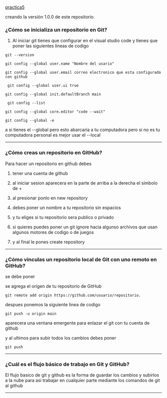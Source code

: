 [practica5](./practica5.md)

 creando la versión 1.0.0 de este repositorio.

### ¿Cómo se inicializa un repositorio en Git? 

1. Al iniciar git tienes que configurar en el visual studio code y tienes que poner las siguientes lineas de codigo

``` 
git --version 
```
``` 
git config --global user.name "Nombre del usario" 
```
 ``` 
 git config --global user.email correo electronico que esta configurado con github 
 ```
 ```
  git config --global user.ui true
  ```
 ``` 
 git config --global init.defaultBranch main 
 ```
 ```
  git config --list 
  ```
 ``` 
 git config --global core.editor "code --wait" 
 ```
``` 
git config --global -e 
```

a si tienes el --global pero esto abarcaria a tu computadora pero si no es tu computadora personal es mejor usar el --local

---
### ¿Cómo creas un repositorio en GitHub?
Para hacer un repositorio en github debes

 1. tener una cuenta de github
1. al iniciar sesion aparecera en la parte de arriba a la derecha el simbolo de +
 

 1. al presionar ponlo en new repository 

 1. debes poner un nombre a tu repositorio sin espacios 

1. y tu eliges si tu repositorio sera publico o privado 


1. si quieres puedes poner un git ignore hacia algunso archivos que usan algunos motores de codigo o de juegos 

1. y al final le pones create repository
 

---
### ¿Cómo vinculas un repositorio local de Git con uno remoto en GitHub? 
se debe poner 

se agrega el origen de tu repositorio de GitHub
``` 
git remote add origin https://github.com/usuario/repositorio.
``` 
despues ponemos la siguiente linea de codigo
``` 
git push -u origin main
``` 
aparecera una ventana emergente para enlazar el git con tu cuenta de github

y al ultimos para subir todos los cambios debes poner 

``` 
git push
``` 
---

### ¿Cuál es el flujo básico de trabajo en Git y GitHub?

El flujo basico de git y github es la forma de guardar los cambios y subirlos a la nube para asi trabajar en cualquier parte mediante los comandos de git al github 

---